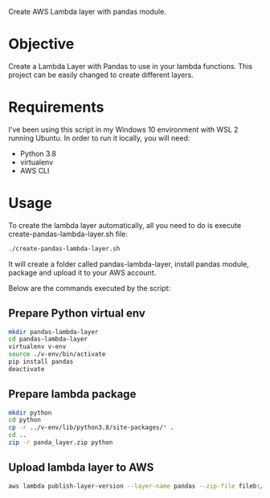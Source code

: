 Create AWS Lambda layer with pandas module.

# Objective
Create a Lambda Layer with Pandas to use in your lambda functions. This project can be easily changed to create different layers.

# Requirements
I've been using this script in my Windows 10 environment with WSL 2 running Ubuntu.
In order to run it locally, you will need:
- Python 3.8
- virtualenv
- AWS CLI

# Usage
To create the lambda layer automatically, all you need to do is execute create-pandas-lambda-layer.sh file:
```bash
./create-pandas-lambda-layer.sh
```
It will create a folder called pandas-lambda-layer, install pandas module, package and upload it to your AWS account.

Below are the commands executed by the script:

## Prepare Python virtual env
```bash
mkdir pandas-lambda-layer
cd pandas-lambda-layer
virtualenv v-env
source ./v-env/bin/activate
pip install pandas
deactivate
```

## Prepare lambda package
```bash
mkdir python
cd python
cp -r ../v-env/lib/python3.8/site-packages/* .
cd ..
zip -r panda_layer.zip python
```

## Upload lambda layer to AWS
```bash
aws lambda publish-layer-version --layer-name pandas --zip-file fileb://panda_layer.zip --compatible-runtimes python3.8
```


